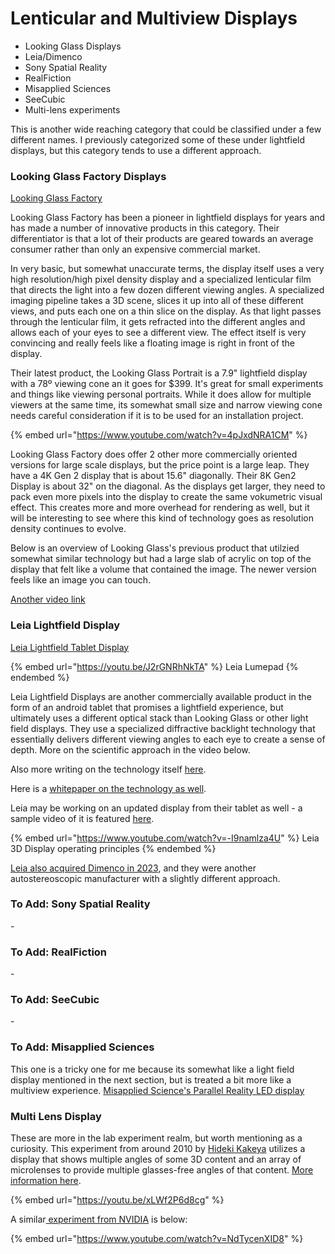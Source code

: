 # Lenticular and Multiview Displays

* Looking Glass Displays
* Leia/Dimenco
* Sony Spatial Reality
* RealFiction
* Misapplied Sciences
* SeeCubic
* Multi-lens experiments

This is another wide reaching category that could be classified under a few different names. I previously categorized some of these under lightfield displays, but this category tends to use a different approach.



### Looking Glass Factory Displays

[Looking Glass Factory](https://lookingglassfactory.com)

Looking Glass Factory has been a pioneer in lightfield displays for years and has made a number of innovative products in this category. Their differentiator is that a lot of their products are geared towards an average consumer rather than only an expensive commercial market.&#x20;

In very basic, but somewhat unaccurate terms, the display itself uses a very high resolution/high pixel density display and a specialized lenticular film that directs the light into a few dozen different viewing angles. A specialized imaging pipeline takes a 3D scene, slices it up into all of these different views, and puts each one on a thin slice on the display. As that light passes through the lenticular film, it gets refracted into the different angles and allows each of your eyes to see a different view. The effect itself is very convincing and really feels like a floating image is right in front of the display.

Their latest product, the Looking Glass Portrait is a 7.9" lightfield display with a 78º viewing cone an it goes for $399. It's great for small experiments and things like viewing personal portraits.  While it does allow for multiple viewers at the same time, its somewhat small size and narrow viewing cone needs careful consideration if it is to be used for an installation project.

{% embed url="https://www.youtube.com/watch?v=4pJxdNRA1CM" %}

Looking Glass Factory does offer 2 other more commercially oriented versions for large scale displays, but the price point is a large leap. They have a 4K Gen 2 display that is about 15.6" diagonally. Their 8K Gen2 Display is about 32" on the diagonal. As the displays get larger, they need to pack even more pixels into the display to create the same vokumetric visual effect. This creates more and more overhead for rendering as well, but it will be interesting to see where this kind of technology goes as resolution density continues to evolve.

Below is an overview of Looking Glass's previous product that utilzied somewhat similar technology but had a large slab of acrylic on top of the display that felt like a volume that contained the image. The newer version feels like an image you can touch.

[Another video link](https://www.youtube.com/watch?v=PgiyoweaPb4)

### Leia Lightfield Display

[Leia Lightfield Tablet Display](https://www.leiainc.com)

{% embed url="https://youtu.be/J2rGNRhNkTA" %}
Leia Lumepad
{% endembed %}

Leia Lightfield Displays are another commercially available product in the form of an android tablet that promises a lightfield experience, but ultimately uses a different optical stack than Looking Glass or other light field displays. They use a specialized diffractive backlight technology that essentially delivers different viewing angles to each eye to create a sense of depth. More on the scientific approach in the video below.

Also more writing on the technology itself [here](https://www.leiainc.com/newsroom/leia-brings-3d-lightfield-to-a-monitor-near-you).

Here is a [whitepaper on the technology as well](https://www.nature.com/articles/nature11972).

Leia may be working on an updated display from their tablet as well - a sample video of it is featured [here](https://twitter.com/nimazeighami/status/1524853044734664705?s=21).

{% embed url="https://www.youtube.com/watch?v=-I9namlza4U" %}
Leia 3D Display operating principles
{% endembed %}

[Leia also acquired Dimenco in 2023](https://www.leiainc.com/newsroom/leia-inc-acquires-dimenco-unifying-global-leaders-in-3d-display-technology), and they were another autostereoscopic manufacturer with a slightly different approach.

### To Add: Sony Spatial Reality

\-

### To Add: RealFiction

\-

### To Add: SeeCubic

\-

### To Add: Misapplied Sciences

This one is a tricky one for me because its somewhat like a light field display mentioned in the next section, but is treated a bit more like a multiview experience.  [Misapplied Science's Parallel Reality LED display](../experimental-other/other-experiments.md#parallel-reality-display)&#x20;

### Multi Lens Display

These are more in the lab experiment realm, but worth mentioning as a curiosity. This experiment from around 2010 by [Hideki Kakeya](https://opg.optica.org/oe/fulltext.cfm?uri=oe-20-23-25902\&id=244861) utilizes a display that shows multiple angles of some 3D content and an array of microlenses to provide multiple glasses-free angles of that content. [More information here](https://scholar.google.co.jp/citations?user=o8t3EQgAAAAJ\&hl=en).

{% embed url="https://youtu.be/xLWf2P6d8cg" %}

A similar[ experiment from NVIDIA](https://research.nvidia.com/publication/2017-11\_near-eye-light-field-holographic-rendering-spherical-waves-wide-field-view) is below:

{% embed url="https://www.youtube.com/watch?v=NdTycenXID8" %}



